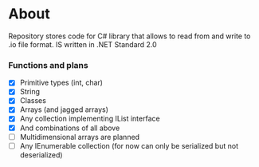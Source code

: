 # About
Repository stores code for C# library that allows to read from and write to .io file format. IS written in .NET Standard 2.0

### Functions and plans
- [X] Primitive types (int, char)
- [X] String
- [X] Classes
- [X] Arrays (and jagged arrays)
- [X] Any collection implementing IList interface
- [X] And combinations of all above
- [ ] Multidimensional arrays are planned
- [ ] Any IEnumerable collection (for now can only be serialized but not deserialized)
